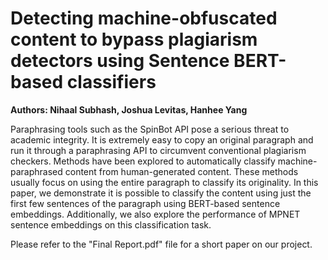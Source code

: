 # Detecting machine-obfuscated content to bypass plagiarism detectors using Sentence BERT-based classifiers

**Authors: Nihaal Subhash, Joshua Levitas, Hanhee Yang**

Paraphrasing tools such as the SpinBot API pose a serious threat to academic integrity. It is extremely easy to copy an original paragraph and run it through a paraphrasing API to circumvent conventional plagiarism checkers. Methods have been explored to automatically classify machine-paraphrased content from human-generated content. These methods usually focus on using the entire paragraph to classify its originality. In this paper,
we demonstrate it is possible to classify the content using just the first few sentences of the paragraph using BERT-based sentence embeddings. Additionally, we also explore the performance of MPNET
sentence embeddings on this classification task.

Please refer to the "Final Report.pdf" file for a short paper on our project.
